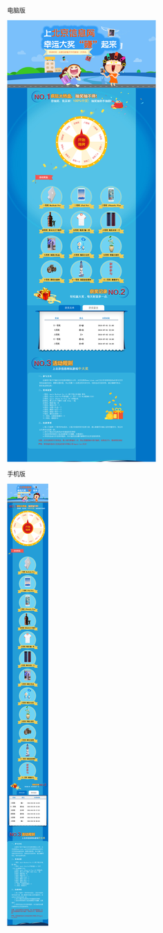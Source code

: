 电脑版

![image](https://github.com/jijinduoduo/draw/blob/master/draw2_bjxxw/index.jpg)


手机版

![image](https://github.com/jijinduoduo/draw/blob/master/draw2_bjxxw/index_phone.png)
